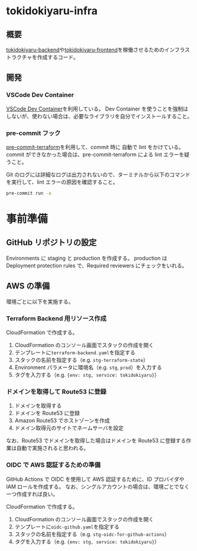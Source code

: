 # tokidokiyaru-infra

## 概要

[tokidokiyaru-backend](https://github.com/Tomo-zou-2525/tokidokiyaru-backend)や[tokidokiyaru-frontend](https://github.com/Tomo-zou-2525/tokidokiyaru-frontend)を稼働させるためのインフラストラクチャを作成するコード。

## 開発

### VSCode Dev Container

[VSCode Dev Container](https://code.visualstudio.com/docs/remote/containers)を利用している。
Dev Container を使うことを強制はしないが、使わない場合は、必要なライブラリを自分でインストールすること。

### pre-commit フック

[pre-commit-terraform](https://github.com/antonbabenko/pre-commit-terraform#terraform_docs)を利用して、commit 時に 自動で lint をかけている。commit ができなかった場合は、pre-commit-terraform による lint エラーを疑うこと。

Git のログには詳細なログは出力されないので、ターミナルから以下のコマンドを実行して、lint エラーの原因を確認すること。

```sh
pre-commit run -a
```

# 事前準備

## GitHub リポジトリの設定

Environments に staging と production を作成する。
production は Deployment protection rules で、Required reviewers にチェックをいれる。

## AWS の準備

環境ごとに以下を実施する。

### Terraform Backend 用リソース作成

CloudFormation で作成する。

1. CloudFormation のコンソール画面でスタックの作成を開く
1. テンプレートに`terraform-backend.yaml`を指定する
1. スタックの名前を指定する（e.g. `stg-terraform-state`）
1. Environment パラメータに環境名（e.g. `stg`, `prod`）を入力する
1. タグを入力する（e.g. `{env: stg, service: tokidokiyaru}`）

### ドメインを取得して Route53 に登録

1. ドメインを取得する
1. ドメインを Route53 に登録
1. Amazon Route53 でホストゾーンを作成
1. ドメイン取得元のサイトでネームサーバを設定

なお、Route53 でドメインを取得した場合はドメインを Route53 に登録する作業は自動で実施されると思われる。

### OIDC で AWS 認証するための準備

GitHub Actions で OIDC を使用して AWS 認証するために、ID プロバイダや IAM ロールを作成する。
なお、シングルアカウントの場合は、環境ごとでなく一つ作成すれば良い。

CloudFormation で作成する。

1. CloudFormation のコンソール画面でスタックの作成を開く
1. テンプレートに`oidc-github.yaml`を指定する
1. スタックの名前を指定する（e.g. `stg-oidc-for-github-actions`）
1. タグを入力する（e.g. `{env: stg, service: tokidokiyaru}`）
